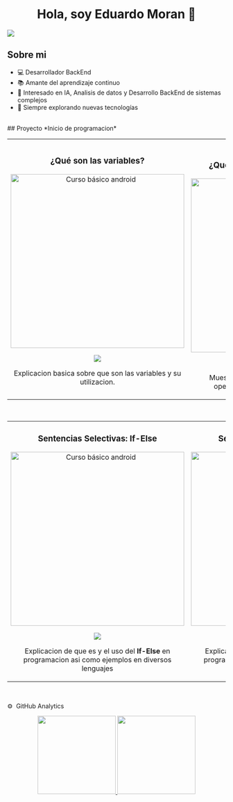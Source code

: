 <div align="center">
<h1 align="center">Hola, soy Eduardo Moran 👋</h1>
</div>
<img src="https://i.imgur.com/B4tj1Yt.png">

## Sobre mi
- 💻 Desarrollador BackEnd
- 📚 Amante del aprendizaje continuo
- 🧠 Interesado en IA, Analisis de datos y Desarrollo BackEnd de sistemas complejos
- 🚀 Siempre explorando nuevas tecnologías
<br>
## Proyecto *Inicio de programacion*
<table>
<tr>
<td width="50%">
<h3 align="center">¿Qué son las variables?</h3>
<div align="center">
<a href="https://www.tiktok.com/@taradeitor123/video/7352388367574748422" target="_blank"><img src="https://i.imgur.com/mmn6igj.png" width="400" alt="Curso básico android"></a>
<p>
<a href="https://www.tiktok.com/@taradeitor123/video/7352388367574748422" target="_blank">
<img src="https://img.shields.io/badge/-TikTok-green?style=for-the-badge&color=fbfc40">
</a>
</p>
<p>Explicacion basica sobre que son las variables y su utilizacion.</p>
</div>
                                                                                      
</td>

<td width="50%">
               <br>
<h3 align="center">¿Qué son las Operadores Logicos?</h3>
<div align="center">
<a href="https://www.tiktok.com/@taradeitor123/video/7352388367574748422" target="_blank"><img src="https://i.imgur.com/v6NAmnd.png" width="400" alt="Curso básico android"></a>
<p>
<a href="https://www.tiktok.com/@taradeitor123/video/7352388367574748422" target="_blank">
<img src="https://img.shields.io/badge/-TikTok-green?style=for-the-badge&color=3fFD7f">
</a>
</p>
<p>Muestra de que son y como se utilizan los operadores logicos en la programacion</p>
</div>                                                             
</table>                                                                                 
</div>
<br>

<table>
<tr>
<td width="50%">
<h3 align="center">Sentencias Selectivas: If-Else</h3>
<div align="center">
<a href="https://github.com/ArisGuimera/Android-Expert" target="_blank"><img src="https://i.imgur.com/ZXIMbjJ.png" width="400" alt="Curso básico android"></a>
<p>
<a href="https://www.tiktok.com/@taradeitor123/video/7352388367574748422" target="_blank">
<img src="https://img.shields.io/badge/-TikTok-green?style=for-the-badge&color=fbfc40">
</a>
</p>
<p>Explicacion de que es y el uso del <strong>If-Else</strong> en programacion asi como ejemplos en diversos lenguajes</p>
</div>
                                                                                      
</td>       

<td width="50%">
<h3 align="center">Sentencias Selectivas: Switch</h3>
<div align="center">
<a href="https://github.com/ArisGuimera/Android-Expert" target="_blank"><img src="https://i.imgur.com/0LchuGB.png" width="400" alt="Curso básico android"></a>
<p>
<a href="https://www.tiktok.com/@taradeitor123/video/7352388367574748422" target="_blank">
<img src="https://img.shields.io/badge/-TikTok-green?style=for-the-badge&color=ff00f4">
</a>
</p>
<p>Explicacion de que es y el uso del <strong>Switch</strong> en programacion asi como ejemplos en diversos lenguajes</p>
</div>
                                                                                      
</td>  
</table>                                                                                 
</div>
<br>

⚙️  GitHub Analytics
<p align="center">
<a href="https://github.com/Incog89">
  <img height="180em" src="https://github-readme-stats-eight-theta.vercel.app/api?username=Incog89&show_icons=true&theme=algolia&include_all_commits=true&count_private=true"/>
  <img height="180em" src="https://github-readme-stats-eight-theta.vercel.app/api/top-langs/?username=Incog89&layout=compact&langs_count=8&theme=algolia"/>
</a>
</p>
